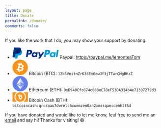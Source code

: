 ```yaml
---
layout: page
title: Donate
permalink: /donate/
comments: false
---
```


If you like the work that I do, you may show your support by donating:

<div class="list-unstyled"></div>

* ![Paypal](/assets/donate/paypal_logo.png) Paypal: <https://paypal.me/lemonteaTom>
* <img src="/assets/donate/bitcoin_logo.png" alt="Bitcoin" width="50px"/> Bitcoin (BTC): `12b5VnitnZrK36Ex6ewJf3jTTwrQMgBHzZ`
* <img src="/assets/donate/ether_logo.png" alt="Ethereum" width="50px"/> Ethereum (ETH): `0xD949Cfc874c083eC78eF53DA314b4e713D7279d3`
* <img src="/assets/donate/bitcoin_cash_logo.png" alt="Bitcoin Cash" width="50px"/> Bitcoin Cash (BTH): `bitcoincash:qrcraau7dwrelc6xwemzen0ah2xmssqancdenhlt54`

If you have donated and would like to let me know, feel free to send me an [email](mailto:lemontea.Tom@gmail.com) and say hi! Thanks for visiting! :smile:

